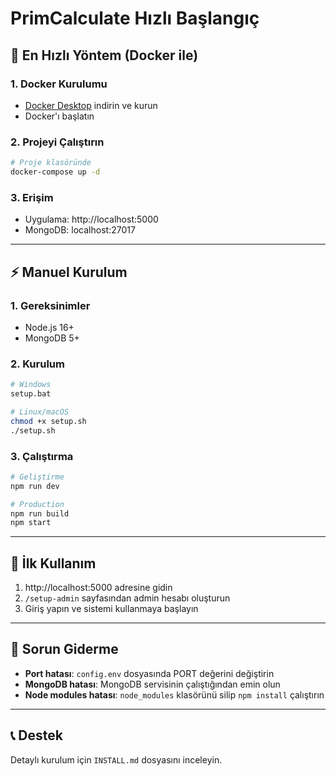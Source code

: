 # PrimCalculate Hızlı Başlangıç

## 🚀 En Hızlı Yöntem (Docker ile)

### 1. Docker Kurulumu
- [Docker Desktop](https://www.docker.com/products/docker-desktop/) indirin ve kurun
- Docker'ı başlatın

### 2. Projeyi Çalıştırın
```bash
# Proje klasöründe
docker-compose up -d
```

### 3. Erişim
- Uygulama: http://localhost:5000
- MongoDB: localhost:27017

---

## ⚡ Manuel Kurulum

### 1. Gereksinimler
- Node.js 16+
- MongoDB 5+

### 2. Kurulum
```bash
# Windows
setup.bat

# Linux/macOS
chmod +x setup.sh
./setup.sh
```

### 3. Çalıştırma
```bash
# Geliştirme
npm run dev

# Production
npm run build
npm start
```

---

## 📱 İlk Kullanım

1. http://localhost:5000 adresine gidin
2. `/setup-admin` sayfasından admin hesabı oluşturun
3. Giriş yapın ve sistemi kullanmaya başlayın

---

## 🔧 Sorun Giderme

- **Port hatası**: `config.env` dosyasında PORT değerini değiştirin
- **MongoDB hatası**: MongoDB servisinin çalıştığından emin olun
- **Node modules hatası**: `node_modules` klasörünü silip `npm install` çalıştırın

---

## 📞 Destek

Detaylı kurulum için `INSTALL.md` dosyasını inceleyin.
